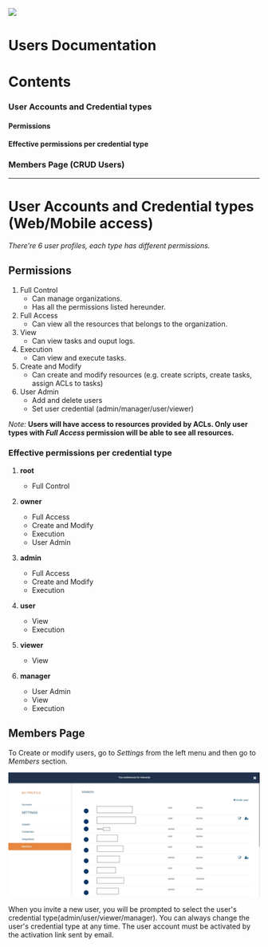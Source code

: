 [![](https://theeye.io/landpage/images/logo.png)](https://theeye.io)
# Users Documentation

# Contents

### User Accounts and Credential types
#### Permissions
#### Effective permissions per credential type
### Members Page (CRUD Users)
----------
User Accounts and Credential types (Web/Mobile access)
======================================================

_There're 6 user profiles, each type has different permissions._

## Permissions
1. Full Control
    * Can manage organizations.
    * Has all the permissions listed hereunder.
2. Full Access
    * Can view all the resources that belongs to the organization.
3. View 
    * Can view tasks and ouput logs.
4. Execution
    * Can view and execute tasks.
5. Create and Modify
    * Can create and modify resources (e.g. create scripts, create tasks, assign ACLs to tasks)
6. User Admin
    * Add and delete users
    * Set user credential (admin/manager/user/viewer)

_Note:_ **Users will have access to resources provided by ACLs. Only user types with _Full Access_ permission will be able to see all resources.**


### Effective permissions per credential type

1. **root**
    * Full Control
    
2. **owner**
    * Full Access
    * Create and Modify
    * Execution
    * User Admin

3. **admin**
    * Full Access
    * Create and Modify
    * Execution

4. **user**
    * View
    * Execution

5. **viewer**
    * View

6. **manager**
    * User Admin
    * View
    * Execution

## Members Page
To Create or modify users, go to _Settings_ from the left menu and then go to _Members_ section.

![](images/user_members.jpg)

When you invite a new user, you will be prompted to select the user's credential type(admin/user/viewer/manager). You can always change the user's credential type at any time.
The user account must be activated by the activation link sent by email.
